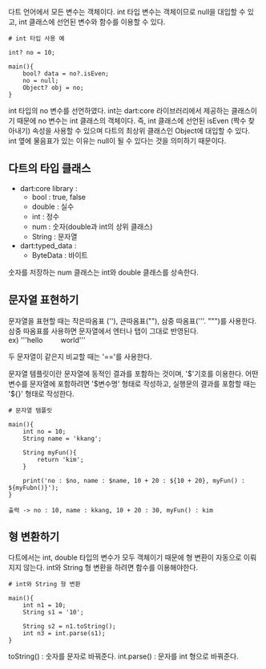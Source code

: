 다트 언어에서 모든 변수는 객체이다. int 타입 변수는 객체이므로 null을 대입할 수 있고, int 클래스에 선언된 변수와 함수를 이용할 수 있다.  
```
# int 타입 사용 예

int? no = 10;

main(){
    bool? data = no?.isEven;
    no = null;
    Object? obj = no;
}
```
int 타입의 no 변수를 선언하였다. int는 dart:core 라이브러리에서 제공하는 클래스이기 때문에 no 변수는 int 클래스의 객체이다. 즉, int 클래스에 선언된 isEven (짝수 찾아내기) 속성을 사용할 수 있으며 다트의 최상위 클래스인 Object에 대입할 수 있다.  
int 옆에 물음표가 있는 이유는 null이 될 수 있다는 것을 의미하기 때문이다.

## 다트의 타입 클래스

- dart:core library :
  - bool : true, false
  - double : 실수
  - int : 정수
  - num : 숫자(double과 int의 상위 클래스)
  - String : 문자열
- dart:typed_data :
  - ByteData : 바이트

숫자를 저장하는 num 클래스는 int와 double 클래스를 상속한다.

## 문자열 표현하기

문자열을 표현할 때는 작은따옴표 (''), 큰따옴표(""), 삼중 따옴표('''. """)를 사용한다. 삼중 따옴표를 사용하면 문자열에서 엔터나 탭이 그대로 반영된다.  
ex) '''hello &nbsp;&nbsp;&nbsp;&nbsp;&nbsp;&nbsp;&nbsp;&nbsp;world'''  

두 문자열이 같은지 비교할 때는 '=='를 사용한다. 

문자열 템플릿이란 문자열에 동적인 결과를 포함하는 것이며, '\$'기호를 이용한다. 어떤 변수를 문자열에 포함하려면 '$변수명' 형태로 작성하고, 실행문의 결과를 포함할 때는 '\${}' 형태로 작성한다.
```
# 문자열 템플릿

main(){
    int no = 10;
    String name = 'kkang';

    String myFun(){
        return 'kim';
    }

    print('no : $no, name : $name, 10 + 20 : ${10 + 20}, myFun() : ${myFubn()}');
}

출력 -> no : 10, name : kkang, 10 + 20 : 30, myFun() : kim
```

## 형 변환하기

다트에서는 int, double 타입의 변수가 모두 객체이기 때문에 형 변환이 자동으로 이뤄지지 않는다. int와 String 형 변환을 하려면 함수를 이용해야한다.
```
# int와 String 형 변환

main(){
    int n1 = 10;
    String s1 = '10';

    String s2 = n1.toString();
    int n3 = int.parse(s1);
}
```
toString() : 숫자를 문자로 바꿔준다.
int.parse() : 문자를 int 형으로 바꿔준다.